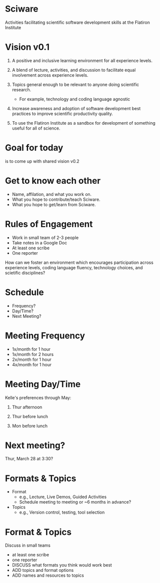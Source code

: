 # Sciware
Activities facilitating scientific software development skills at the Flatiron Institute



# Vision v0.1
1) A positive and inclusive learning environment for all experience levels.


2) A blend of lecture, activities, and discussion to facilitate equal involvement across experience levels.


3) Topics general enough to be relevant to anyone doing scientific research.
   - For example, technology and coding language agnostic


4) Increase awareness and adoption of software development best practices to improve scientific productivity quality.


5) To use the Flatiron Institute as a sandbox for development of something useful for all of science.


# Goal for today 
is to come up with shared vision v0.2



# Get to know each other
- Name, affilation, and what you work on.
- What you hope to contribute/teach Sciware.
- What you hope to get/learn from Sciware.



# Rules of Engagement
- Work in small team of 2-3 people
- Take notes in a Google Doc
- At least one scribe
- One reporter


How can we foster an environment which encourages participation across experience levels, coding language fluency, technology choices, and scietific disciplines?



# Schedule
- Frequency?
- Day/Time?
- Next Meeting?


# Meeting Frequency
- 1x/month for 1 hour
- 1x/month for 2 hours
- 2x/month for 1 hour
- 4x/month for 1 hour


# Meeting Day/Time
Kelle's preferences through May:
1) Thur afternoon

2) Thur before lunch

3) Mon before lunch


# Next meeting?
Thur, March 28 at 3:30?



# Formats & Topics
- Format
  - e.g., Lecture, Live Demos, Guided Activities
  - Schedule meeting to meeting or ~6 months in advance?
- Topics
  - e.g., Version control, testing, tool selection

# Format & Topics
Discuss in small teams
- at least one scribe
- one reporter
- DISCUSS what formats you think would work best
- ADD topics and format options
- ADD names and resources to topics
